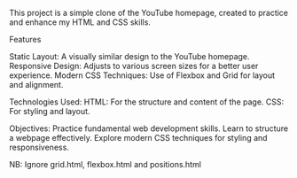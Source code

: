 This project is a simple clone of the YouTube homepage, created to practice and enhance my HTML and CSS skills.

Features

Static Layout: A visually similar design to the YouTube homepage.
Responsive Design: Adjusts to various screen sizes for a better user experience.
Modern CSS Techniques: Use of Flexbox and Grid for layout and alignment.

Technologies Used:
HTML: For the structure and content of the page.
CSS: For styling and layout.

Objectives:
Practice fundamental web development skills.
Learn to structure a webpage effectively.
Explore modern CSS techniques for styling and responsiveness.

NB: Ignore grid.html, flexbox.html and positions.html

